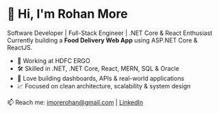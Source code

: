 # 👋 Hi, I'm Rohan More

Software Developer | Full-Stack Engineer | .NET Core & React Enthusiast  
Currently building a **Food Delivery Web App** using ASP.NET Core & ReactJS.

- 💼 Working at HDFC ERGO  
- 🛠 Skilled in .NET, .NET Core, React, MERN, SQL & Oracle  
- 🚀 Love building dashboards, APIs & real-world applications  
- 📈 Focused on clean architecture, scalability & system design  

📫 Reach me: imorerohan@gmail.com | [LinkedIn](https://www.linkedin.com/in/rohan-more-218995340/)
